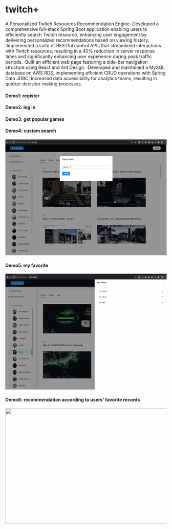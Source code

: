 # twitch+
A Personalized Twitch Resources Recommendation Engine
·Developed a comprehensive full-stack Spring Boot application enabling users to efficiently search Twitch resource, enhancing user engagement by delivering personalized recommendations based on viewing history.
·Implemented a suite of RESTful control APIs that streamlined interactions with Twitch resources, resulting in a 40% reduction in server response times and significantly enhancing user experience during peak traffic periods.
·Built an efficient web page featuring a side-bar navigation structure using React and Ant Design.
·Developed and maintained a MySQL database on AWS RDS, implementing efficient CRUD operations with Spring Data JDBC; increased data accessibility for analytics teams, resulting in quicker decision-making processes.
#### Demo1: register


#### Demo2: log in


#### Demo3: get popular games


#### Demo4: custom search
<img src="https://github.com/lichever/pictureBedForNormalUse/blob/main/gif/demo4_search.gif" width=650 height=360 />

#### Demo5: my favorite
<img src="https://github.com/lichever/pictureBedForNormalUse/blob/main/gif/demo5_fav.gif" width=650 height=360 />

#### Demo6: recommendation according to users' favorite records
<img src="https://github.com/lichever/pictureBedForNormalUse/blob/main/gif/demo6_recom.gif" width=650 height=360 />
